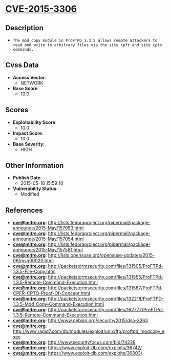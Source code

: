 
# [CVE-2015-3306](https://cve.mitre.org/cgi-bin/cvename.cgi?name=CVE-2015-3306)

## Description

- `The mod_copy module in ProFTPD 1.3.5 allows remote attackers to read and write to arbitrary files via the site cpfr and site cpto commands.`

## Cvss Data

- **Access Vector**:
  - NETWORK
- **Base Score**:
  - 10.0

## Scores

- **Exploitability Score**:
  - 10.0
- **Impact Score**:
  - 10.0
- **Base Severity**:
  - HIGH

## Other Information

- **Publish Date**:
  - 2015-05-18 15:59:10
- **Vulnerability Status**:
  - Modified

## References

- **cve@mitre.org**: http://lists.fedoraproject.org/pipermail/package-announce/2015-May/157053.html
- **cve@mitre.org**: http://lists.fedoraproject.org/pipermail/package-announce/2015-May/157054.html
- **cve@mitre.org**: http://lists.fedoraproject.org/pipermail/package-announce/2015-May/157581.html
- **cve@mitre.org**: http://lists.opensuse.org/opensuse-updates/2015-06/msg00020.html
- **cve@mitre.org**: http://packetstormsecurity.com/files/131505/ProFTPd-1.3.5-File-Copy.html
- **cve@mitre.org**: http://packetstormsecurity.com/files/131555/ProFTPd-1.3.5-Remote-Command-Execution.html
- **cve@mitre.org**: http://packetstormsecurity.com/files/131567/ProFTPd-CPFR-CPTO-Proof-Of-Concept.html
- **cve@mitre.org**: http://packetstormsecurity.com/files/132218/ProFTPD-1.3.5-Mod_Copy-Command-Execution.html
- **cve@mitre.org**: http://packetstormsecurity.com/files/162777/ProFTPd-1.3.5-Remote-Command-Execution.html
- **cve@mitre.org**: http://www.debian.org/security/2015/dsa-3263
- **cve@mitre.org**: http://www.rapid7.com/db/modules/exploit/unix/ftp/proftpd_modcopy_exec
- **cve@mitre.org**: http://www.securityfocus.com/bid/74238
- **cve@mitre.org**: https://www.exploit-db.com/exploits/36742/
- **cve@mitre.org**: https://www.exploit-db.com/exploits/36803/
